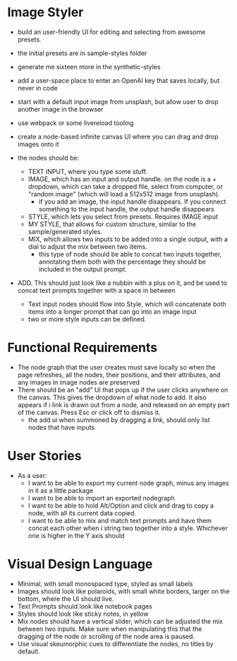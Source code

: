 # Image Styler
- build an user-friendly UI for editing and selecting from awesome presets.
- the initial presets are in sample-styles folder
- generate me sixteen more in the synthetic-styles
- add a user-space place to enter an OpenAI key that saves locally, but never in code
- start with a default input image from unsplash, but allow user to drop another image in the browser
- use webpack or some livereload tooling
- create a node-based infinite canvas UI where you can drag and drop images onto it
- the nodes should be:
  - TEXT INPUT, where you type some stuff.
  - IMAGE, which has an input and output handle. on the node is a + dropdown, which can take a dropped file, select from computer, or "random image" (which will load a 512x512 image from unsplash).
    - if you add an image, the input handle disappears. If you connect something to the input handle, the output handle disappears
  - STYLE, which lets you select from presets. Requires IMAGE input
  - MY STYLE, that allows for custom structure, similar to the sample/generated styles.
  - MIX, which allows two inputs to be added into a single output, with a dial to adjust the mix between two items.
    - this type of node should be able to concat two inputs together, annotating them both with the percentage they should be included in the output prompt.
- ADD. This should just look like a nubbin with a plus on it, and be used to concat text prompts together with a space in between

  - Text input nodes should flow into Style, which will concatenate both items into a longer prompt that can go into an image input
  - two or more style inputs can be defined.

# Functional Requirements
- The node graph that the user creates must save locally so when the page refreshes, all the nodes, their positions, and their attributes, and any images in image nodes are preserved
- There should be an "add" UI that pops up if the user clicks anywhere on the canvas. This gives the dropdown of what node to add. It also appears if i link is drawn out from a node, and released on an empty part of the canvas. Press Esc or click off to dismiss it.
  - the add ui when summoned by dragging a link, should only list nodes that have inputs


# User Stories
- As a user:
  - I want to be able to export my current node graph, minus any images in it as a little package
  - I want to be able to import an exported nodegraph
  - I want to be able to hold Alt/Option and click and drag to copy a node, with all its current data copied.
  - I want to be able to mix and match text prompts and have them concat each other when i string two together into a style. Whichever one is higher in the Y axis should 

# Visual Design Language
  - Minimal, with small monospaced type, styled as small labels
  - Images should look like polaroids, with small white borders, larger on the bottom, where the UI should live.
  - Text Prompts should look like notebook pages
  - Styles should look like sticky notes, in yellow
  - Mix nodes should have a vertical slider, which can be adjusted the mix between two inputs. Make sure when manipulating this that the dragging of the node or scrolling of the node area is paused.
  - Use visual skeumorphic cues to differentiate the nodes, no titles by default.
  

